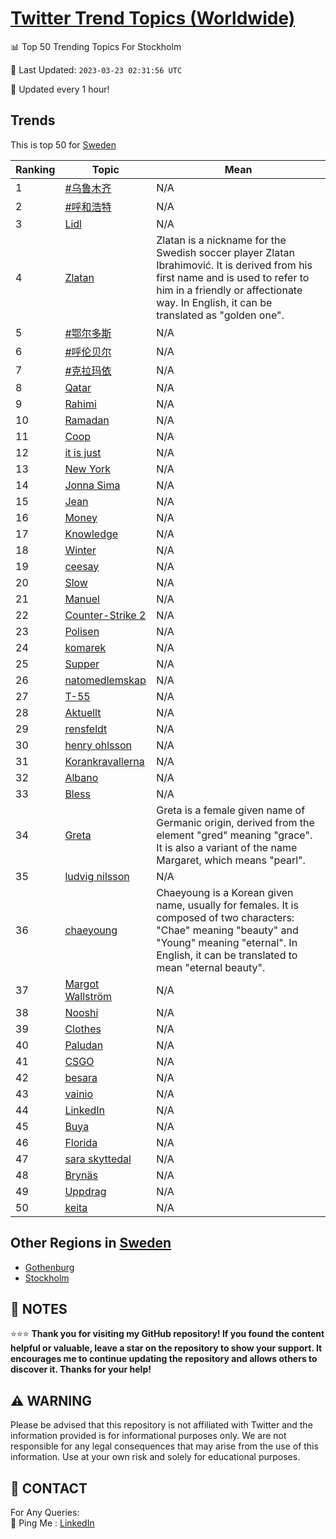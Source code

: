[Twitter Trend Topics (Worldwide)](https://github.com/ErcinDedeoglu/Twitter-Trend-Topics)
==========


📊 Top 50 Trending Topics For Stockholm

📆 Last Updated: `2023-03-23 02:31:56 UTC`

🔧 Updated every 1 hour!


## Trends

This is top 50 for [Sweden](</Sweden>)

| Ranking | Topic | Mean |
| ------- | ------------ | ------------ |
| 1 | [#乌鲁木齐](http://twitter.com/search?q=%23%e4%b9%8c%e9%b2%81%e6%9c%a8%e9%bd%90) | N/A |
| 2 | [#呼和浩特](http://twitter.com/search?q=%23%e5%91%bc%e5%92%8c%e6%b5%a9%e7%89%b9) | N/A |
| 3 | [Lidl](http://twitter.com/search?q=Lidl) | N/A |
| 4 | [Zlatan](http://twitter.com/search?q=Zlatan) | Zlatan is a nickname for the Swedish soccer player Zlatan Ibrahimović. It is derived from his first name and is used to refer to him in a friendly or affectionate way. In English, it can be translated as "golden one". |
| 5 | [#鄂尔多斯](http://twitter.com/search?q=%23%e9%84%82%e5%b0%94%e5%a4%9a%e6%96%af) | N/A |
| 6 | [#呼伦贝尔](http://twitter.com/search?q=%23%e5%91%bc%e4%bc%a6%e8%b4%9d%e5%b0%94) | N/A |
| 7 | [#克拉玛依](http://twitter.com/search?q=%23%e5%85%8b%e6%8b%89%e7%8e%9b%e4%be%9d) | N/A |
| 8 | [Qatar](http://twitter.com/search?q=Qatar) | N/A |
| 9 | [Rahimi](http://twitter.com/search?q=Rahimi) | N/A |
| 10 | [Ramadan](http://twitter.com/search?q=Ramadan) | N/A |
| 11 | [Coop](http://twitter.com/search?q=Coop) | N/A |
| 12 | [it is just](http://twitter.com/search?q=it+is+just) | N/A |
| 13 | [New York](http://twitter.com/search?q=New+York) | N/A |
| 14 | [Jonna Sima](http://twitter.com/search?q=Jonna+Sima) | N/A |
| 15 | [Jean](http://twitter.com/search?q=Jean) | N/A |
| 16 | [Money](http://twitter.com/search?q=Money) | N/A |
| 17 | [Knowledge](http://twitter.com/search?q=Knowledge) | N/A |
| 18 | [Winter](http://twitter.com/search?q=Winter) | N/A |
| 19 | [ceesay](http://twitter.com/search?q=ceesay) | N/A |
| 20 | [Slow](http://twitter.com/search?q=Slow) | N/A |
| 21 | [Manuel](http://twitter.com/search?q=Manuel) | N/A |
| 22 | [Counter-Strike 2](http://twitter.com/search?q=Counter-Strike+2) | N/A |
| 23 | [Polisen](http://twitter.com/search?q=Polisen) | N/A |
| 24 | [komarek](http://twitter.com/search?q=komarek) | N/A |
| 25 | [Supper](http://twitter.com/search?q=Supper) | N/A |
| 26 | [natomedlemskap](http://twitter.com/search?q=natomedlemskap) | N/A |
| 27 | [T-55](http://twitter.com/search?q=T-55) | N/A |
| 28 | [Aktuellt](http://twitter.com/search?q=Aktuellt) | N/A |
| 29 | [rensfeldt](http://twitter.com/search?q=rensfeldt) | N/A |
| 30 | [henry ohlsson](http://twitter.com/search?q=henry+ohlsson) | N/A |
| 31 | [Korankravallerna](http://twitter.com/search?q=Korankravallerna) | N/A |
| 32 | [Albano](http://twitter.com/search?q=Albano) | N/A |
| 33 | [Bless](http://twitter.com/search?q=Bless) | N/A |
| 34 | [Greta](http://twitter.com/search?q=Greta) | Greta is a female given name of Germanic origin, derived from the element "gred" meaning "grace". It is also a variant of the name Margaret, which means "pearl". |
| 35 | [ludvig nilsson](http://twitter.com/search?q=ludvig+nilsson) | N/A |
| 36 | [chaeyoung](http://twitter.com/search?q=chaeyoung) | Chaeyoung is a Korean given name, usually for females. It is composed of two characters: "Chae" meaning "beauty" and "Young" meaning "eternal". In English, it can be translated to mean "eternal beauty". |
| 37 | [Margot Wallström](http://twitter.com/search?q=Margot+Wallstr%c3%b6m) | N/A |
| 38 | [Nooshi](http://twitter.com/search?q=Nooshi) | N/A |
| 39 | [Clothes](http://twitter.com/search?q=Clothes) | N/A |
| 40 | [Paludan](http://twitter.com/search?q=Paludan) | N/A |
| 41 | [CSGO](http://twitter.com/search?q=CSGO) | N/A |
| 42 | [besara](http://twitter.com/search?q=besara) | N/A |
| 43 | [vainio](http://twitter.com/search?q=vainio) | N/A |
| 44 | [LinkedIn](http://twitter.com/search?q=LinkedIn) | N/A |
| 45 | [Buya](http://twitter.com/search?q=Buya) | N/A |
| 46 | [Florida](http://twitter.com/search?q=Florida) | N/A |
| 47 | [sara skyttedal](http://twitter.com/search?q=sara+skyttedal) | N/A |
| 48 | [Brynäs](http://twitter.com/search?q=Bryn%c3%a4s) | N/A |
| 49 | [Uppdrag](http://twitter.com/search?q=Uppdrag) | N/A |
| 50 | [keita](http://twitter.com/search?q=keita) | N/A |



## Other Regions in [Sweden](</Sweden>)

* [Gothenburg](</Sweden/Gothenburg.md>)
* [Stockholm](</Sweden/Stockholm.md>)



## 📝 NOTES

⭐⭐⭐ **Thank you for visiting my GitHub repository! If you found the content helpful or valuable, leave a star on the repository to show your support. It encourages me to continue updating the repository and allows others to discover it. Thanks for your help!**


## ⚠️ WARNING

Please be advised that this repository is not affiliated with Twitter and the information provided is for informational purposes only. We are not responsible for any legal consequences that may arise from the use of this information. Use at your own risk and solely for educational purposes.


## 📨 CONTACT

 For Any Queries:  
            🏓 Ping Me : [LinkedIn](https://www.linkedin.com/in/ercindedeoglu/)

